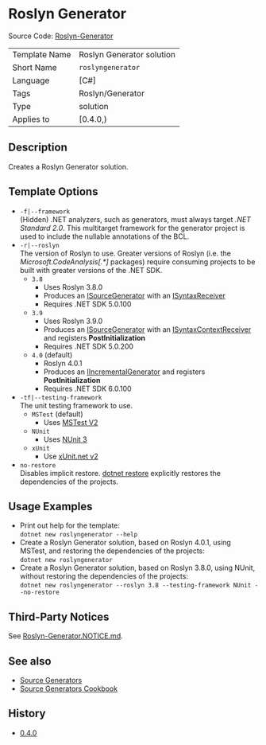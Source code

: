 # Roslyn Generator

Source Code: [Roslyn-Generator](../../source/production/F0.Templates/templates/Roslyn-Generator)

|               |                           |
|---------------|---------------------------|
| Template Name | Roslyn Generator solution |
| Short Name    | `roslyngenerator`         |
| Language      | [C#]                      |
| Tags          | Roslyn/Generator          |
| Type          | solution                  |
| Applies to    | [0.4.0,)                  |

## Description

Creates a Roslyn Generator solution.

## Template Options

- `-f|--framework`\
(Hidden) .NET analyzers, such as generators, must always target _.NET Standard 2.0_.
This multitarget framework for the generator project is used to include the nullable annotations of the BCL.
- `-r|--roslyn`\
The version of Roslyn to use.
Greater versions of Roslyn (i.e. the _Microsoft.CodeAnalysis[.*]_ packages) require consuming projects to be built with greater versions of the .NET SDK.
  - `3.8`
    - Uses Roslyn 3.8.0
    - Produces an [ISourceGenerator][isourcegenerator] with an [ISyntaxReceiver][isyntaxreceiver]
    - Requires .NET SDK 5.0.100
  - `3.9`
    - Uses Roslyn 3.9.0
    - Produces an [ISourceGenerator][isourcegenerator] with an [ISyntaxContextReceiver][isyntaxcontextreceiver] and registers **PostInitialization**
    - Requires .NET SDK 5.0.200
  - `4.0` (default)
    - Roslyn 4.0.1
    - Produces an [IIncrementalGenerator][iincrementalgenerator] and registers **PostInitialization**
    - Requires .NET SDK 6.0.100
- `-tf|--testing-framework`\
The unit testing framework to use.
  - `MSTest` (default)
    - Uses [MSTest V2][testfx]
  - `NUnit`
    - Uses [NUnit 3][nunit]
  - `xUnit`
    - Use [xUnit.net v2][xunit]
- `no-restore`\
Disables implicit restore.
[dotnet restore][dotnet-restore] explicitly restores the dependencies of the projects.

## Usage Examples

- Print out help for the template:\
`dotnet new roslyngenerator --help`
- Create a Roslyn Generator solution, based on Roslyn 4.0.1, using MSTest, and restoring the dependencies of the projects:\
`dotnet new roslyngenerator`
- Create a Roslyn Generator solution, based on Roslyn 3.8.0, using NUnit, without restoring the dependencies of the projects:\
`dotnet new roslyngenerator --roslyn 3.8 --testing-framework NUnit --no-restore`

## Third-Party Notices

See [Roslyn-Generator.NOTICE.md](./Roslyn-Generator.NOTICE.md).

## See also

- [Source Generators](https://docs.microsoft.com/dotnet/csharp/roslyn-sdk/source-generators-overview)
- [Source Generators Cookbook](https://github.com/dotnet/roslyn/blob/main/docs/features/source-generators.cookbook.md)

## History

- [0.4.0](../../CHANGELOG.md#v040-2022-04-15)

[isourcegenerator]: https://docs.microsoft.com/dotnet/api/microsoft.codeanalysis.isourcegenerator
[isyntaxreceiver]: https://docs.microsoft.com/dotnet/api/microsoft.codeanalysis.isyntaxreceiver
[isyntaxcontextreceiver]: https://docs.microsoft.com/dotnet/api/microsoft.codeanalysis.isyntaxcontextreceiver
[iincrementalgenerator]: https://docs.microsoft.com/dotnet/api/microsoft.codeanalysis.iincrementalgenerator
[testfx]: https://github.com/microsoft/testfx
[nunit]: https://github.com/nunit/nunit
[xunit]: https://github.com/xunit/xunit
[dotnet-restore]: https://docs.microsoft.com/dotnet/core/tools/dotnet-restore
